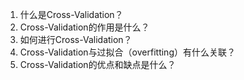 1. 什么是Cross-Validation？
2. Cross-Validation的作用是什么？
3. 如何进行Cross-Validation？
4. Cross-Validation与过拟合（overfitting）有什么关联？
5. Cross-Validation的优点和缺点是什么？